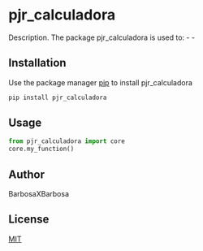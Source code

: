 # pjr_calculadora

Description. 
The package pjr_calculadora is used to:
	- 
	-

## Installation

Use the package manager [pip](https://pip.pypa.io/en/stable/) to install pjr_calculadora

```bash
pip install pjr_calculadora
```

## Usage

```python
from pjr_calculadora import core
core.my_function()
```

## Author
BarbosaXBarbosa

## License
[MIT](https://choosealicense.com/licenses/mit/)